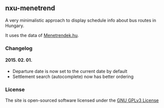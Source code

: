 ## nxu-menetrend

A very minimalistic approach to display schedule info about bus routes in Hungary.

It uses the data of [Menetrendek.hu](http://www.menetrendek.hu).

### Changelog
#### 2015. 02. 01.
- Departure date is now set to the current date by default
- Settlement search (autocomplete) now has better ordering

### License

The site is open-sourced software licensed under the [GNU GPLv3 License](http://opensource.org/licenses/GPL-3.0)

